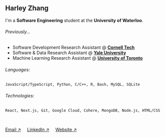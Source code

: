 ## Harley Zhang

I'm a **Software Engineering** student at the **University of Waterloo**.
<br/>

###### Previously...
- Software Development Research Assistant @ **[Cornell Tech](https://s.tech.cornell.edu/)**
- Software & Data Research Assistant @ **[Yale University](https://www.yale.edu/)**
- Machine Learning Research Assistant @ **[University of Toronto](https://cubes-labs.com/)**

###### Languages:
```
JavaScript/TypeScript, Python, C/C++, R, Bash, MySQL, SQLite
```
###### Technologies:
```
React, Next.js, Git, Google Cloud, Cohere, MongoDB, Node.js, HTML/CSS
```
<br/>

[Email &#8599;](mailto:harley.zhang@uwaterloo.ca) &nbsp;&nbsp;&nbsp;
[LinkedIn &#8599;](https://www.linkedin.com/in/harley-zhang) &nbsp;&nbsp;&nbsp;
[Website &#8599;](https://harleyzhang.info/)
